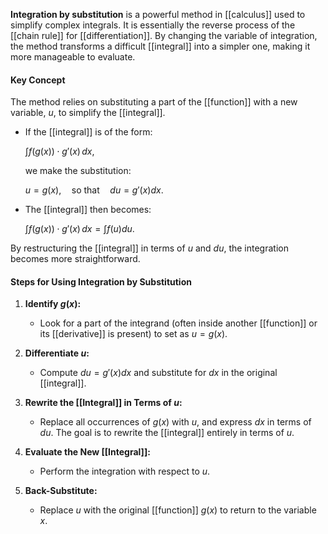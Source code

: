 **Integration by substitution** is a powerful method in [[calculus]] used to simplify complex integrals. It is essentially the reverse process of the [[chain rule]] for [[differentiation]]. By changing the variable of integration, the method transforms a difficult [[integral]] into a simpler one, making it more manageable to evaluate.
#### **Key Concept**

The method relies on substituting a part of the [[function]] with a new variable, $u$, to simplify the [[integral]].

- If the [[integral]] is of the form:
    
    $\int f(g(x)) \cdot g'(x) \, dx$,
    
    we make the substitution:
    
    $u = g(x), \quad \text{so that} \quad du = g'(x)dx$.
- The [[integral]] then becomes:
    
    $\int f(g(x)) \cdot g'(x) \, dx = \int f(u)du$.

By restructuring the [[integral]] in terms of $u$ and $du$, the integration becomes more straightforward.

#### **Steps for Using Integration by Substitution**

1. **Identify $g(x)$:**
    
    - Look for a part of the integrand (often inside another [[function]] or its [[derivative]] is present) to set as $u = g(x)$.
2. **Differentiate $u$:**
    
    - Compute $du = g'(x)dx$ and substitute for $dx$ in the original [[integral]].
3. **Rewrite the [[Integral]] in Terms of $u$:**
    
    - Replace all occurrences of $g(x)$ with $u$, and express $dx$ in terms of $du$. The goal is to rewrite the [[integral]] entirely in terms of $u$.
4. **Evaluate the New [[Integral]]:**
    
    - Perform the integration with respect to $u$.
5. **Back-Substitute:**
    
    - Replace $u$ with the original [[function]] $g(x)$ to return to the variable $x$.